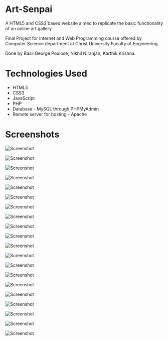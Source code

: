 # Art-Senpai
A HTML5 and CSS3 based website aimed to replicate the basic functionality of an online art gallery

Final Project for Internet and Web Programming course offered by Computer Science department at Christ University Faculty of Engineering.

Done by Basil George Poulose, Nikhil Niranjan, Karthik Krishna.

# Technologies Used
* HTML5
* CSS3
* JavaScript
* PHP
* Database - MySQL through PHPMyAdmin
* Remote server for hosting - Apache

# Screenshots
 
![Screenshot](Screenshots/01.png)
 
![Screenshot](Screenshots/02.png)
 
![Screenshot](Screenshots/03.png)
  
![Screenshot](Screenshots/04.png)
  
![Screenshot](Screenshots/05.png)
  
![Screenshot](Screenshots/06.png)
  
![Screenshot](Screenshots/07.png)
  
![Screenshot](Screenshots/08.png)
  
![Screenshot](Screenshots/09.png)
  
![Screenshot](Screenshots/10.png)
  
![Screenshot](Screenshots/11.png)
  
![Screenshot](Screenshots/12.png)
  
![Screenshot](Screenshots/13.png)
  
![Screenshot](Screenshots/14.png)
  
![Screenshot](Screenshots/15.png)
  
![Screenshot](Screenshots/16.png)
  
![Screenshot](Screenshots/17.png)
  
![Screenshot](Screenshots/18.png)
  
![Screenshot](Screenshots/19.png)
  
![Screenshot](Screenshots/20.png)
 
